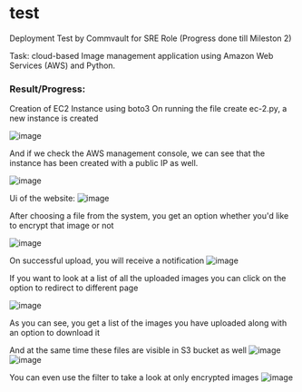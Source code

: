 # test
 Deployment Test by Commvault for SRE Role (Progress done till Mileston 2)

 Task: cloud-based Image management application using Amazon Web Services (AWS) and Python.

 ### Result/Progress: 
 Creation of EC2 Instance using boto3
 On running the file create ec-2.py, a new instance is created

 ![image](https://github.com/user-attachments/assets/1abecc24-1a21-431e-84da-c20d14f0d801)

 And if we check the AWS management console, we can see that the instance has been created with a public IP as well.

![image](https://github.com/user-attachments/assets/c641fa4b-b7d4-4af9-a596-a615fec288e1)

Ui of the website:
![image](https://github.com/user-attachments/assets/6c5872bd-787a-46bc-9496-7956c8fda1ff)

After choosing a file from the system, you get an option whether you'd like to encrypt that image or not

![image](https://github.com/user-attachments/assets/d22698b3-9156-482b-bbfa-cf52df41a4a6)

On successful upload, you will receive a notification
![image](https://github.com/user-attachments/assets/7ecf61fd-5b1e-4b1b-89df-0748cb3dbe95)

If you want to look at a list of all the uploaded images you can click on the option to redirect to different page

![image](https://github.com/user-attachments/assets/56bf5e8e-388e-4308-8398-2f34132ef5de)

As you can see, you get a list of the images you have uploaded along with an option to download it

And at the same time these files are visible in S3 bucket as well
![image](https://github.com/user-attachments/assets/f3ee42bb-48d0-409b-9c7a-4bf53a17ef91)
![image](https://github.com/user-attachments/assets/6e70877b-46c7-4bb2-859a-ab12725ceb42)

You can even use the filter to take a look at only encrypted images
![image](https://github.com/user-attachments/assets/3b6ebfc1-14fd-43bc-ae50-6eabc6c37ebc)





